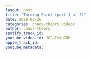 ```yaml
---
layout: post
title: "Turning Point (part 1 of 3)"
date: 2020-06-26
categories: chaos-theory videos
author: chaos-theory
spotify_track_id: 
youtube_video_id: JG2aIvXU70M
apple_track_id: 
youtube_metadata: 
---
```

